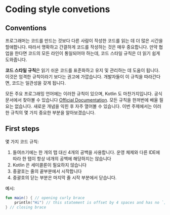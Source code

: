 # Coding style convetions

## Conventions

프로그래머는 코드를 만드는 것보다 다른 사람이 작성한 코드를 읽는 데 더 많은 시간을 할애합니다. 따라서 명확하고 간결하게 코드를 작성하는 것은 매우 중요합니다. 만약 협업을 한다면 코드의 모든 라인이 통일되어야 하는데, 코드 스타일 규칙은 더 읽기 쉽게 도와줍니다.

**코드 스타일 규칙**은 읽기 쉬운 코드를 표준화하고 유지 및 관리하는 데 도움이 됩니다. 이것은 엄격한 규칙이라기 보다는 권고에 가깝습니다. 개발자들이 이 규칙을 따라간다면, 코드는 일관성을 갖게 됩니다.

모든 주요 프로그래밍 언어에는 이러한 규칙이 있으며, Kotlin 도 마찬가지입니다. 공식 문서에서 찾아볼 수 있습니다 [Official Documentation](https://kotlinlang.org/docs/reference/coding-conventions.html). 모든 규칙을 한꺼번에 배울 필요는 없습니다. 새로운 개념을 익힌 후 자주 열어볼 수 있습니다. 이번 주제에서는 이러한 규칙의 몇 가지 중요한 부분을 알아보겠습니다.

## First steps

몇 가지 코드 규칙:

1. 들여쓰기에는 한 개의 탭 대신 4개의 공백을 사용합니다. 운영 체제와 다른 IDE에 따라 한 탭이 항상 네개의 공백에 해당하지는 않습니다
2. Kotlin 은 세미콜론이 필요하지 않습니다
3. 중괄호는 줄의 끝부분에서 시작합니다
4. 중괄호의 닫는 부분은 마지막 줄 시작 부분에서 닫습니다.

예시:

```kotlin
fun main() { // opening curly brace
    println("Hi") // this statement is offset by 4 spaces and has no `;` at the end
} // closing brace
```
